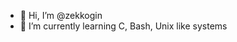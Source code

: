 - 👋 Hi, I’m @zekkogin
- 🌱 I’m currently learning C, Bash, Unix like systems

<!---
zekkogin/zekkogin is a ✨ special ✨ repository because its `README.md` (this file) appears on your GitHub profile.
You can click the Preview link to take a look at your changes.
--->
